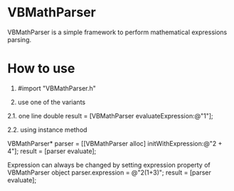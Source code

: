 VBMathParser
============

VBMathParser is a simple framework to perform mathematical expressions parsing.

# How to use

1. #import "VBMathParser.h"

2. use one of the variants

2.1. one line
double result = [VBMathParser evaluateExpression:@"1"];

2.2. using instance method

VBMathParser* parser = [[VBMathParser alloc] initWithExpression:@"2 + 4"];
result = [parser evaluate];

Expression can always be changed by setting expression property of VBMathParser object
parser.expression = @"2(1+3)";
result = [parser evaluate];
